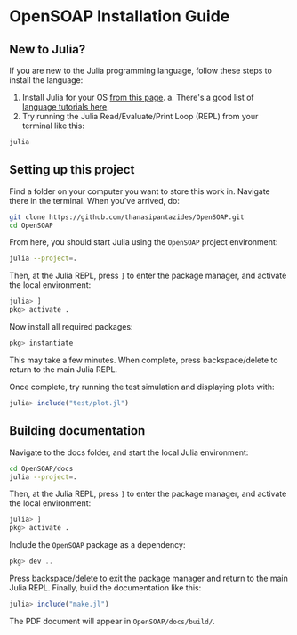 # OpenSOAP Installation Guide
## New to Julia?
If you are new to the Julia programming language, follow these steps to install the language:
1. Install Julia for your OS [from this page](https://julialang.org/downloads/).
   a. There's a good list of [language tutorials here](https://julialang.org/learning/tutorials/).
2. Try running the Julia Read/Evaluate/Print Loop (REPL) from your terminal like this:
```bash
julia
```

## Setting up this project
Find a folder on your computer you want to store this work in. Navigate there in the terminal. When you've arrived, do:
```bash
git clone https://github.com/thanasipantazides/OpenSOAP.git
cd OpenSOAP
```

From here, you should start Julia using the `OpenSOAP` project environment:
```bash
julia --project=.
```
Then, at the Julia REPL, press `]` to enter the package manager, and activate the local environment:
```julia
julia> ]
pkg> activate .
```
Now install all required packages:
```julia
pkg> instantiate
```
This may take a few minutes. When complete, press backspace/delete to return to the main Julia REPL.

Once complete, try running the test simulation and displaying plots with:
```julia
julia> include("test/plot.jl")
```

## Building documentation
Navigate to the docs folder, and start the local Julia environment:
```bash
cd OpenSOAP/docs
julia --project=.
```

Then, at the Julia REPL, press `]` to enter the package manager, and activate the local environment:
```julia
julia> ]
pkg> activate .
```

Include the `OpenSOAP` package as a dependency:
```julia
pkg> dev ..
```
Press backspace/delete to exit the package manager and return to the main Julia REPL.
Finally, build the documentation like this:
```julia
julia> include("make.jl")
```

The PDF document will appear in `OpenSOAP/docs/build/`.